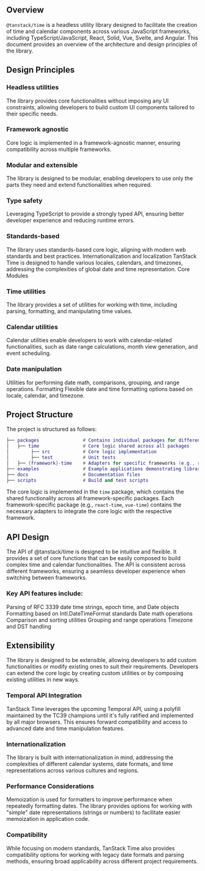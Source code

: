 ## Overview

`@tanstack/time` is a headless utility library designed to facilitate the creation of time and calendar components across various JavaScript frameworks, including TypeScript/JavaScript, React, Solid, Vue, Svelte, and Angular. This document provides an overview of the architecture and design principles of the library.


## Design Principles

### Headless utilities
The library provides core functionalities without imposing any UI constraints, allowing developers to build custom UI components tailored to their specific needs.

### Framework agnostic
Core logic is implemented in a framework-agnostic manner, ensuring compatibility across multiple frameworks.

### Modular and extensible
The library is designed to be modular, enabling developers to use only the parts they need and extend functionalities when required.

### Type safety
Leveraging TypeScript to provide a strongly typed API, ensuring better developer experience and reducing runtime errors.

### Standards-based
The library uses standards-based core logic, aligning with modern web standards and best practices.
Internationalization and localization
TanStack Time is designed to handle various locales, calendars, and timezones, addressing the complexities of global date and time representation.
Core Modules
### Time utilities
The library provides a set of utilities for working with time, including parsing, formatting, and manipulating time values.

### Calendar utilities
Calendar utilities enable developers to work with calendar-related functionalities, such as date range calculations, month view generation, and event scheduling.

### Date manipulation
Utilities for performing date math, comparisons, grouping, and range operations.
Formatting
Flexible date and time formatting options based on locale, calendar, and timezone.

## Project Structure

The project is structured as follows:
```lua
├── packages                # Contains individual packages for different frameworks
│   ├── time                # Core logic shared across all packages
│        ├── src            # Core logic implementation
│        ├── test           # Unit tests
│   ├── {framework}-time    # Adapters for specific frameworks (e.g., react-time, vue-time)
├── examples                # Example applications demonstrating library usage
├── docs                    # Documentation files
├── scripts                 # Build and test scripts
```

The core logic is implemented in the `time` package, which contains the shared functionality across all framework-specific packages. Each framework-specific package (e.g., `react-time`, `vue-time`) contains the necessary adapters to integrate the core logic with the respective framework.


## API Design

The API of @tanstack/time is designed to be intuitive and flexible. It provides a set of core functions that can be easily composed to build complex time and calendar functionalities. The API is consistent across different frameworks, ensuring a seamless developer experience when switching between frameworks.

### Key API features include:

Parsing of RFC 3339 date time strings, epoch time, and Date objects
Formatting based on Intl.DateTimeFormat standards
Date math operations
Comparison and sorting utilities
Grouping and range operations
Timezone and DST handling

## Extensibility
The library is designed to be extensible, allowing developers to add custom functionalities or modify existing ones to suit their requirements. Developers can extend the core logic by creating custom utilities or by composing existing utilities in new ways.

### Temporal API Integration
TanStack Time leverages the upcoming Temporal API, using a polyfill maintained by the TC39 champions until it's fully ratified and implemented by all major browsers. This ensures forward compatibility and access to advanced date and time manipulation features.

### Internationalization
The library is built with internationalization in mind, addressing the complexities of different calendar systems, date formats, and time representations across various cultures and regions.

### Performance Considerations

Memoization is used for formatters to improve performance when repeatedly formatting dates.
The library provides options for working with "simple" date representations (strings or numbers) to facilitate easier memoization in application code.

### Compatibility
While focusing on modern standards, TanStack Time also provides compatibility options for working with legacy date formats and parsing methods, ensuring broad applicability across different project requirements.
